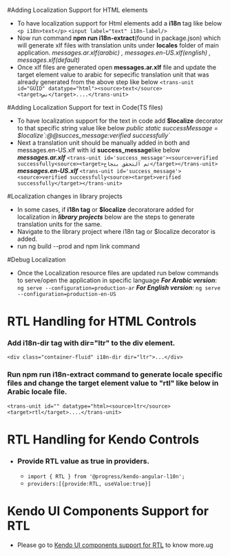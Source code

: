 #Adding Localization Support for HTML elements
- To have localization support for Html elements add a **i18n** tag like below
`<p i18n>text</p>`
`<input label="text" i18n-label/>`
- Now run command **npm run i18n-extract**(found in package.json) which will generate xlf files with translation units under **locales** folder of main application.
_messages.ar.xlf(arabic) , messages.en-US.xlf(english) , messages.xlf(default)_
- Once xlf files are generated open **messages.ar.xlf** file and update the target element value to arabic for sepecific translation unit that was already generated from the above step like below
`<trans-unit id="GUID" datatype="html"><source>text</source><target>نص</target>....</trans-unit>`

#Adding Localization Support for text in Code(TS files)
- To have localization support for the text in code add **$localize** decorator to that specific string value like below
_public static successMessage = $localize\`:@@succes_message:verified successfully\`_
- Next a translation unit should be manually added in both  and messages.en-US.xlf with id **success_message**like below
_**messages.ar.xlf**_
`<trans-unit id='success_message'><source>verified successfully<source><target>تم التحقق بنجاح</target></trans-unit>`
_**messages.en-US.xlf**_
`<trans-unit id='success_message'><source>verified successfully<source><target>verified successfully</target></trans-unit>`

#Localization changes in library projects
- In some cases, if **i18n tag** or **$localize** decoratorare added for localization in **_library projects_** below are the steps to generate translation units for the same.
- Navigate to the library project where i18n tag or $localize decorator is added.
- run ng build --prod and npm link command 


#Debug Localization
- Once the Localization resource files are updated run below commands to serve/open the application in specific language
**_For Arabic version_**:
`ng serve --configuration=production-ar`
**_For English version_**:
`ng serve --configuration=production-en-US`

# RTL Handling for HTML Controls
### Add **i18n-dir** tag with **dir="ltr"** to the div element.
`<div class="container-fluid" i18n-dir dir="ltr">...</div>`
### Run **npm run i18n-extract** command to generate locale specific files and change the target element value to "rtl" like below in Arabic locale file.
`<trans-unit id="" datatype="html><source>ltr</source><target>rtl</target>....</trans-unit>`

# RTL Handling for Kendo Controls
- ### Provide RTL value as true in providers.
  - `import { RTL } from '@progress/kendo-angular-l10n';`
  - `providers:[{provide:RTL, useValue:true}]`
# Kendo UI Components Support for RTL
- Please go to [Kendo UI components support for RTL](https://www.telerik.com/kendo-angular-ui/components/globalization/globalization-support/) to know more.ug